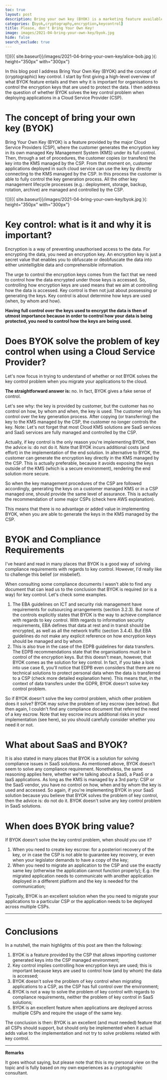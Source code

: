 ```yaml
---
toc: true
layout: post
description: Bring your own key (BYOK) is a marketing feature available in most of the public cloud providers to enable the customers to use encryption keys generated by the customer.
categories: [byok,cryptography,encryption,keycontrol]
title: Please, don't Bring Your Own Key!
image: images/2021-04-bring-your-own-key/byok.jpg
hide: false
search_exclude: true
---
```


![]({{ site.baseurl}}/images/2021-04-bring-your-own-key/alice-bob.jpg ){: height="350px" with="300px"}


In this blog post I address Bring Your Own Key (BYOK) and the concept of (cryptographic) key control. I start by first giving a high-level overview of what BYOK feature entails and then why it is important for organisations to control the encryption keys that are used to protect the data. I then address the question of whether BYOK solves the key control problem when deploying applications in a Cloud Service Provider (CSP).


# The concept of bring your own key (BYOK)
Bring Your Own Key (BYOK) is a feature provided by the major Cloud Service Providers (CSP), where the customer generates the encryption key in its own managed Key Management System (KMS) under its full control. Then, through a set of procedures, the customer copies (or transfers) the key into the KMS managed by the CSP. From that moment on, customer applications deployed in such cloud service can use the key by directly connecting to the KMS managed by the CSP.
In this process the customer is able to fully control the key generation process. All the other key management lifecycle processes (e.g.: deployment, storage, backup, rotation, archive) are managed and controlled by the CSP.

![]({{ site.baseurl}}/images/2021-04-bring-your-own-key/byok.jpg ){: height="350px" with="300px"}


# Key control: what is it and why it is important?
Encryption is a way of preventing unauthorised access to the data. For encrypting the data, you need an encryption key.
An encryption key is just a secret value that enables you to obfuscate or deobfuscate the data into either unintelligible data and comprehensible information.

The urge to control the encryption keys comes from the fact that we need to control how the data encrypted under those keys is accessed. So, controlling how encryption keys are used means that we aim at controlling how the data is accessed.
Key control is then not just about possessing or generating the keys. Key control is about determine how keys are used (when, by whom and how).

**Having full control over the keys used to encrypt the data is then of utmost importance because in order to control how your data is being protected, you need to control how the keys are being used.**

# Does BYOK solve the problem of key control when using a Cloud Service Provider?
Let's now focus in trying to understand of whether or not BYOK solves the key control problem when you migrate your applications to the cloud.

**The straightforward answer is:** no. In fact, BYOK gives a fake sense of control.

Let's see why: the key is provided by customer, but the customer has no control on how, by whom and when, the key is used. The customer only has control over the key generation process. After copying (or transferring) the key to the KMS managed by the CSP, the customer no longer controls the key.
Note: Let's not forget that most Cloud KMS solutions are SaaS services and SaaS services are fully managed and controlled by the CSP.

Actually, if key control is the only reason you're implementing BYOK, then the advice is: do not do it. Note that BYOK incurs additional costs (and effort) in the implementation of the end solution. In alternative to BYOK, the customer can generate the encryption key directly in the KMS managed by the CSP. This is actually preferable, because it avoids exposing the keys outside of the KMS (which is a secure environment), rendering the end solution more secure.

So when the key management procedures of the CSP are followed accordingly, generating the keys on a customer managed KMS or in a CSP managed one, should provide the same level of assurance. This is actually the recommendation of some major CSPs (check here AWS explanation).

This means that there is no advantage or added value in implementing BYOK, when you are able to generate the keys in the KMS managed by the CSP.

# BYOK and Compliance Requirements
I've heard and read in many places that BYOK is a good way of solving compliance requirements with regards to key control. However, I'd really like to challenge this belief (or misbelief).

When consulting some compliance documents I wasn't able to find any document that can lead us to the conclusion that BYOK is required (or is a way) for key control. Let's check some examples.
1. The EBA guidelines on ICT and security risk management have requirements for outsourcing arrangements (section 3.2.3). But none of the controls explicitly states that BYOK is the way to achieve compliance with regards to key control. With regards to information security requirements, EBA defines that data at rest and in transit should be encrypted, as well as all the network traffic (section 3.4.4). But EBA guidelines do not make any explicit reference on how encryption keys should be managed and by whom.
2. This is also true in the case of the EDPB guidelines for data transfers. The EDPB recommendations state that the organisations must be in control of the encryption keys. But this doesn't mean, however, that BYOK comes as the solution for key control. In fact, if you take a look into use case 6, you'll notice that EDPB even considers that there are no technical solutions to protect personal data when the data is transferred to a CSP (check more detailed explanation here). This means that, in the context of data transfers under the GDPR, BYOK doesn't solve key control problem.

So if BYOK doesn't solve the key control problem, which other problem does it solve? BYOK may solve the problem of key escrow (see below). But then again, I couldn't find any compliance document that referred the need of a key escrow. Note that key escrow incurs additional risks in your implementation (see here), so you should carefully consider whether you need it or not.

# What about SaaS and BYOK?
It is also stated in many places that BYOK is a solution for solving compliance issues in SaaS solutions. As mentioned above, BYOK doesn't seem to solve any compliance requirement. Nonetheless, the same reasoning applies here, whether we're talking about a SaaS, a PaaS or a IaaS applications. As long as the KMS is managed by a 3rd party: CSP or the SaaS vendor, you have no control on how, when and by whom the key is used and accessed.
So again, if you're implementing BYOK in your SaaS solution because you believe that BYOK solves the problem of key control, then the advice is: do not do it. BYOK doesn't solve any key control problem in SaaS solutions.


# When does BYOK bring value?
If BYOK doesn't solve the key control problem, when should you use it?
1. When you need to create key escrow: for a posteriori recovery of the key, or in case the CSP is not able to guarantee key recovery, or even when your legislator demands to have a copy of the key;
2. When you need to migrate an application to the CSP and use the exactly same key (otherwise the application cannot function properly); E.g.: the migrated application needs to communicate with another application deployed in a different platform and the key is needed for the communication;

Typically, BYOK is an excellent solution when the you need to migrate your applications to a particular CSP or the application needs to be deployed across multiple CSPs.

---

# Conclusions
In a nutshell, the main highlights of this post are then the following:
1. BYOK is a feature provided by the CSP that allows importing customer generated keys into the CSP managed environment;
2. Key control implies controlling how encryption keys are used; this is important because keys are used to control how (and by whom) the data is accessed;
3. BYOK doesn't solve the problem of key control when migrating applications to a CSP, as the CSP has full control over the environment;
4. BYOK is not a way to solve the problem of key control with regards to compliance requirements, neither the problem of key control in SaaS solutions;
5. BYOK is an excellent feature when applications are deployed across multiple CSPs and require the usage of the same key.

The conclusion is then: BYOK is an excellent (and must needed) feature that all CSPs should support, but should only be implemented when it actual adds value to the implementation and not try to solve problems related with key control.

---

**Remarks**

It goes without saying, but please note that this is my personal view on the topic and is fully based on my own experiences as a cryptographic consultant.